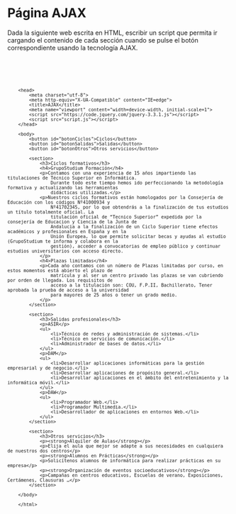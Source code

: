 <h1>Página AJAX</h1>

<p>Dada la siguiente web escrita en HTML, escribir un script que permita ir cargando el contenido de cada sección cuando se pulse el botón correspondiente usando la tecnología AJAX.</p>

<code>
        <!DOCTYPE html>
        <html>
        
        <head>
            <meta charset="utf-8">
            <meta http-equiv="X-UA-Compatible" content="IE=edge">
            <title>AJAX</title>
            <meta name="viewport" content="width=device-width, initial-scale=1">
            <script src="https://code.jquery.com/jquery-3.3.1.js"></script>
            <script src="script.js"></script>
        </head>
        
        <body>
            <button id="botonCiclos">Ciclos</button>
            <button id="botonSalidas">Salidas</button>
            <button id="botonOtros">Otros servicios</button>
        
            <section>
                <h3>Ciclos formativos</h3>
                <h4>GrupoStudium Formación</h4>
                <p>Contamos con una experiencia de 15 años impartiendo las titulaciones de Técnico Superior en Informática.
                    Durante todo este tiempo hemos ido perfeccionando la metodología formativa y actualizando las herramientas
                    didácticas utilizadas.</p>
                <p>Nuestros ciclos formativos están homologados por la Consejería de Educación con los códigos Nº41000934 y
                    Nº41702345, por lo que obtendrás a la finalización de tus estudios un título totalmente oficial. La
                    titulación oficial de “Tecnico Superior” expedida por la consejería de Educacion y Ciencia de la Junta de
                    Andalucia a la finalización de un Ciclo Superior tiene efectos académicos y profesionales en España y en la
                    Unión Europea, lo que permite solicitar becas y ayudas al estudio (GrupoStudium te informa y colabora en la
                    gestión), acceder a convocatorias de empleo público y continuar estudios universitarios con acceso directo.
                </p>
                <h4>Plazas limitadas</h4>
                <p>Cada año contamos con un número de Plazas limitadas por curso, en estos momentos está abierto el plazo de
                    matrícula y al ser un centro privado las plazas se van cubriendo por orden de llegada. Los requisitos de
                    acceso a la titulación son: COU, F.P.II, Bachillerato, Tener aprobada la prueba de acceso a la universidad
                    para mayores de 25 años o tener un grado medio.
                </p>
            </section>
        
            <section>
                <h3>Salidas profesionales</h3>
                <p>ASIR</p>
                <ul>
                    <li>Técnico de redes y administración de sistemas.</li>
                    <li>Técnico en servicios de comunicación.</li>
                    <li>Administrador de bases de datos.</li>
                </ul>
                <p>DAM</p>
                <ul>
                    <li>Desarrollar aplicaciones informáticas para la gestión empresarial y de negocio.</li>
                    <li>Desarrollar aplicaciones de propósito general.</li>
                    <li>Desarrollar aplicaciones en el ámbito del entretenimiento y la informática móvil.</li>
                </ul>
                <p>DAW</p>
                <ul>
                    <li>Programador Web.</li>
                    <li>Programador Multimedia.</li>
                    <li>Desarrollador de aplicaciones en entornos Web.</li>
                </ul>
            </section>
        
            <section>
                <h3>Otros servicios</h3>
                <p><strong>Alquiler de Aulas</strong></p>
                <p>Elija el aula que mejor se adapte a sus necesidades en cualquiera de nuestros dos centros</p>
                <p><strong>Alumnos en Prácticas</strong></p>
                <p>Solicítenos alumnos de informática para realizar prácticas en su empresa</p>
                <p><strong>Organización de eventos socioeducativos</strong></p>
                <p>Campañas en centros educativos, Escuelas de verano, Exposiciones, Certámenes, Clausuras …</p>
            </section>
        
        </body>
        
        </html>
</code>